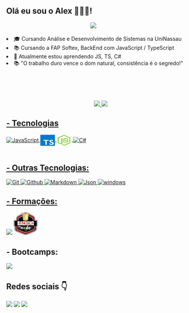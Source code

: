 ## Olá eu sou o Alex 🧑🏻‍💻!

<img align="right" src="https://media.slid.es/uploads/886439/images/10170103/2.png" width="280"/>
<br><br>
<li> 🎓 Cursando Análise e Desenvolvimento de Sistemas na UniNassau</li>
<li> 📚 Cursando a FAP Softex, BackEnd com JavaScript / TypeScript</li>
<li> 🌱 Atualmente estou aprendendo  JS, TS, C#</li>
<li> 📚 "O trabalho duro vence o dom natural, consistência é o segredo!"</li>
<br><br><br>
<br>
<div align="center">
  <br>
  <a href="https://github.com/alexklenio">
  <img height="170em" src="https://github-readme-stats.vercel.app/api?username=alexklenio&show_icons=true&theme=vue-dark&include_all_commits=true&count_private=true"/>
  <img height="170em" src="https://github-readme-stats.vercel.app/api/top-langs/?username=alexklenio&layout=compact&langs_count=7&theme=vue-dark"/>
</div>
    
## - Tecnologias

<div align="left>
    <img align="center" height="30" width="40" alt="Java" src="https://cdn.jsdelivr.net/gh/devicons/devicon/icons/java/java-original.svg">
    <img align="center" height="30" width="40" alt="JavaScript" src="https://cdn.jsdelivr.net/gh/devicons/devicon/icons/javascript/javascript-original.svg">
    <img align="center" height="30" width="40" alt="TypeScript" src="https://raw.githubusercontent.com/devicons/devicon/master/icons/typescript/typescript-plain.svg">
    <img align="center" height="30" width="40" alt="GitHub" src="https://raw.githubusercontent.com/alexklenio/alexklenio/61a8caa505016216a5698dfefe42a20ea5285efd/NODE.svg">
    <img align="center" height="30" width="30" alt="C#" src="https://camo.githubusercontent.com/cd13b0b32f2955dfc5139c431eec68e84e71b17d5f9dcb8b25f44bcc3d1026bd/68747470733a2f2f75706c6f61642e77696b696d656469612e6f72672f77696b6970656469612f636f6d6d6f6e732f7468756d622f622f62642f4c6f676f5f435f73686172702e7376672f3132303070782d4c6f676f5f435f73686172702e7376672e706e67">
  </div>
<br>


## - Outras Tecnologias:
![Git](https://img.shields.io/badge/git%20-%23F05033.svg?&style=for-the-badge&logo=git&logoColor=white) 
![Github](https://img.shields.io/badge/github%20-%23121011.svg?&style=for-the-badge&logo=github&logoColor=white) 
![Markdown](https://img.shields.io/badge/Markdown-000000?style=for-the-badge&logo=markdown&logoColor=white) ![Json](https://img.shields.io/badge/json-5E5C5C?style=for-the-badge&logo=json&logoColor=white)
![windows](https://img.shields.io/badge/Windows-0078D6?style=for-the-badge&logo=windows&logoColor=white)

## - Formações:
[<img src="https://hermes.dio.me/tracks/ce836317-7430-419d-850e-9d113e607b2e.png" height="60"/></a>](https://www.dio.me/certificate/C4512F09/)
[<img src="https://raw.githubusercontent.com/alexklenio/softexFapBackEnd2023/main/Certificado/badge.png" height="60" target="_blank"/></a>](https://raw.githubusercontent.com/alexklenio/softexFapBackEnd2023/main/Certificado/certificado.png)

## - Bootcamps:
[<img src="https://hermes.dio.me/tracks/6bb40420-5f89-4902-8df7-3399674d9d84.png" height="60" target="_blank"></a>](https://www.dio.me/certificate/5136A500/)

 ## Redes sociais 👇
<div align="left"> 
  <a href="https://br.linkedin.com/in/alex-lopes-02294b22" target="_blank"><img src="https://img.shields.io/badge/-LinkedIn-%230077B5?style=for-the-badge&logo=linkedin&logoColor=white"></a>
  <a href = "mailto:alexlopes.see@gmail.com" target="_blank"><img src="https://img.shields.io/badge/-Gmail-%23333?style=for-the-badge&logo=gmail&logoColor=white"></a>
  <a href="https://instagram.com/lopes.1986" target="_blank"><img src="https://img.shields.io/badge/-Instagram-%23E4405F?style=for-the-badge&logo=instagram&logoColor=white"></a>
</div>

